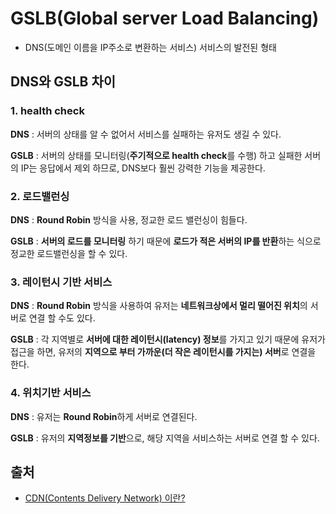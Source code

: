 # GSLB(Global server Load Balancing)

- DNS(도메인 이름을 IP주소로 변환하는 서비스) 서비스의 발전된 형태

## DNS와 GSLB 차이

### 1. health check

**DNS** : 서버의 상태를 알 수 없어서 서비스를 실패하는 유저도 생길 수 있다.

**GSLB** : 서버의 상태를 모니터링(**주기적으로 health check**를 수행) 하고 실패한 서버의 IP는 응답에서 제외 하므로, DNS보다 훨씬 강력한 기능을 제공한다.

### 2. 로드밸런싱

**DNS** : **Round Robin** 방식을 사용, 정교한 로드 밸런싱이 힘들다.

**GSLB** : **서버의 로드를 모니터링** 하기 때문에 **로드가 적은 서버의 IP를 반환**하는 식으로 정교한 로드밸런싱을 할 수 있다.

### 3. 레이턴시 기반 서비스

**DNS** : **Round Robin** 방식을 사용하여 유저는 **네트워크상에서 멀리 떨어진 위치**의 서버로 연결 할 수도 있다.

**GSLB** : 각 지역별로 **서버에 대한 레이턴시(latency) 정보**를 가지고 있기 때문에 유저가 접근을 하면, 유저의 **지역으로 부터 가까운(더 작은 레이턴시를 가지는) 서버**로 연결을 한다.

### 4. 위치기반 서비스

**DNS** : 유저는 **Round Robin**하게 서버로 연결된다.

**GSLB** : 유저의 **지역정보를 기반**으로, 해당 지역을 서비스하는 서버로 연결 할 수 있다.



## 출처

- [CDN(Contents Delivery Network) 이란?](https://goddaehee.tistory.com/173)

